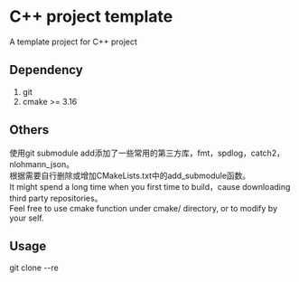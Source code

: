 # C++ project template
A template project for C++ project

## Dependency
1. git
2. cmake >= 3.16

## Others
使用git submodule add添加了一些常用的第三方库，fmt，spdlog，catch2，nlohmann_json。<br/>
根据需要自行删除或增加CMakeLists.txt中的add_submodule函数。<br/>
It might spend a long time when you first time to build，cause downloading third party repositories。<br/>
Feel free to use cmake function under cmake/ directory, or to modify by your self.

## Usage
git clone --re
